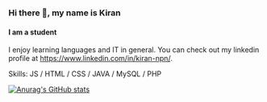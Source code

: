 ### Hi there 👋, my name is Kiran
#### I am a student

I enjoy learning languages and IT in general. You can check out my linkedin profile at https://www.linkedin.com/in/kiran-npn/.

Skills:  JS / HTML / CSS / JAVA / MySQL / PHP

[![Anurag's GitHub stats](https://github-readme-stats.vercel.app/api?username=keeran-npn)](https://github.com/anuraghazra/github-readme-stats)
